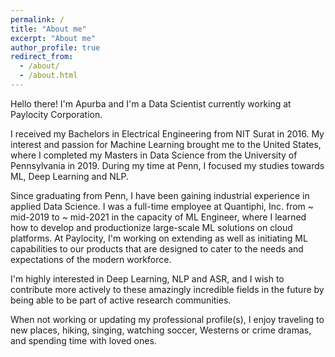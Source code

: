 ```yaml
---
permalink: /
title: "About me"
excerpt: "About me"
author_profile: true
redirect_from: 
  - /about/
  - /about.html
---
```


Hello there! I'm Apurba and I'm a Data Scientist currently working at Paylocity Corporation.

I received my Bachelors in Electrical Engineering from NIT Surat in 2016. My interest and passion for Machine Learning brought me to the United States, where I completed my Masters in Data Science from the University of Pennsylvania in 2019. During my time at Penn, I focused my studies towards ML, Deep Learning and NLP.

Since graduating from Penn, I have been gaining industrial experience in applied Data Science. I was a full-time employee at Quantiphi, Inc. from ~ mid-2019 to ~ mid-2021 in the capacity of ML Engineer, where I learned how to develop and productionize large-scale ML solutions on cloud platforms. At Paylocity, I'm working on extending as well as initiating ML capabilities to our products that are designed to cater to the needs and expectations of the modern workforce.

I'm highly interested in Deep Learning, NLP and ASR, and I wish to contribute more actively to these amazingly incredible fields in the future by being able to be part of active research communities.

When not working or updating my professional profile(s), I enjoy traveling to new places, hiking, singing, watching soccer, Westerns or crime dramas, and spending time with loved ones.
